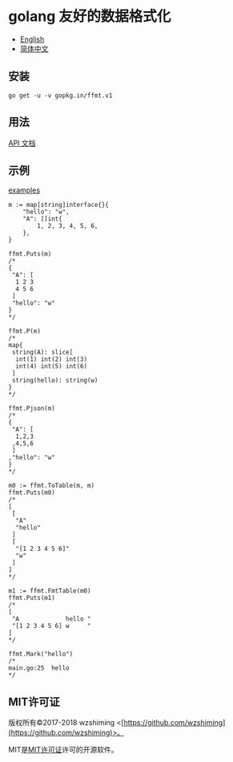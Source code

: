 # golang 友好的数据格式化

 - [English](./README.md)
 - [简体中文](./README_cn.md)

## 安装

``` shell
go get -u -v gopkg.in/ffmt.v1
```

## 用法

[API 文档](http://godoc.org/gopkg.in/ffmt.v1)

## 示例

[examples](./examples/main.go)

``` golang
m := map[string]interface{}{
    "hello": "w",
    "A": []int{
        1, 2, 3, 4, 5, 6,
    },
}

ffmt.Puts(m)
/*
{
 "A": [
  1 2 3
  4 5 6
 ]
 "hello": "w"
}
*/

ffmt.P(m)
/*
map{
 string(A): slice[
  int(1) int(2) int(3)
  int(4) int(5) int(6)
 ]
 string(hello): string(w)
}
*/

ffmt.Pjson(m)
/*
{
 "A": [
  1,2,3
 ,4,5,6
 ]
,"hello": "w"
}
*/

m0 := ffmt.ToTable(m, m)
ffmt.Puts(m0)
/*
[
 [
  "A"
  "hello"
 ]
 [
  "[1 2 3 4 5 6]"
  "w"
 ]
]
*/

m1 := ffmt.FmtTable(m0)
ffmt.Puts(m1)
/*
[
 "A             hello "
 "[1 2 3 4 5 6] w     "
]
*/

ffmt.Mark("hello")
/*
main.go:25  hello
*/
```

## MIT许可证

版权所有©2017-2018 wzshiming <[https://github.com/wzshiming](https://github.com/wzshiming)>。

MIT是[MIT许可证](https://opensource.org/licenses/MIT)许可的开源软件。
